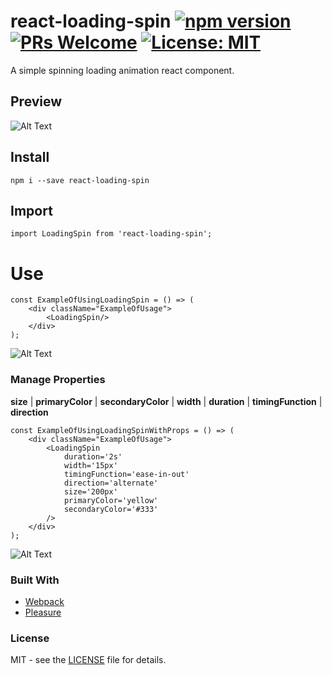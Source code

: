 # react-loading-spin [![npm version](https://badge.fury.io/js/react-loading-spin.svg)](https://badge.fury.io/js/react-loading-spin) [![PRs Welcome](https://img.shields.io/badge/PRs-welcome-brightgreen.svg?style=flat-square)](http://makeapullrequest.com) [![License: MIT](https://img.shields.io/badge/License-MIT-green.svg)](https://opensource.org/licenses/MIT)
A simple spinning loading animation react component.

## Preview
![Alt Text](https://i.imgur.com/n3b1ZOq.gif)

## Install
```
npm i --save react-loading-spin
```

## Import
```
import LoadingSpin from 'react-loading-spin';
```

# Use
```
const ExampleOfUsingLoadingSpin = () => (
    <div className="ExampleOfUsage">
        <LoadingSpin/>
    </div>
);
```
![Alt Text](https://i.imgur.com/tc13kFO.gif)

### Manage Properties
**size** | **primaryColor** | **secondaryColor** | **width** | **duration** | **timingFunction** | **direction**

```
const ExampleOfUsingLoadingSpinWithProps = () => (
    <div className="ExampleOfUsage">
        <LoadingSpin
            duration='2s'
            width='15px'
            timingFunction='ease-in-out'
            direction='alternate'
            size='200px'
            primaryColor='yellow'
            secondaryColor='#333'
        />
    </div>
);
```
![Alt Text](https://i.imgur.com/R6MKodl.gif)

### Built With
* [Webpack](https://webpack.js.org/)
* [Pleasure](https://en.wikipedia.org/wiki/Pleasure)

### License
MIT - see the [LICENSE](LICENSE) file for details.
